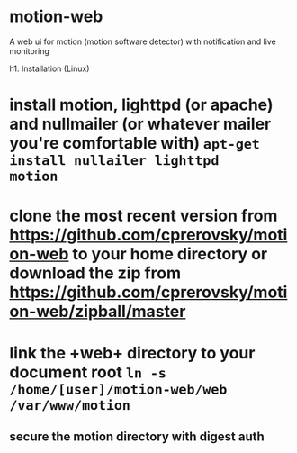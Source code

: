 motion-web
==========

A web ui for motion (motion software detector) with notification and live monitoring

h1. Installation (Linux)

# install motion, lighttpd (or apache) and nullmailer (or whatever mailer you're comfortable with) <code>apt-get install nullailer lighttpd motion</code>
# clone the most recent version from https://github.com/cprerovsky/motion-web to your home directory or download the zip from https://github.com/cprerovsky/motion-web/zipball/master
# link the +web+ directory to your document root <code>ln -s /home/[user]/motion-web/web /var/www/motion</code>
## secure the motion directory with digest auth